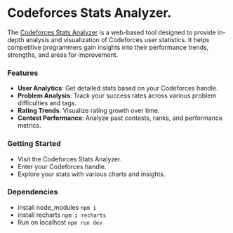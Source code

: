 # Codeforces Stats Analyzer.

The [Codeforces Stats Analyzer](https://codeforces-stats.netlify.app/) is a web-based tool designed to provide in-depth analysis and visualization of Codeforces user statistics. It helps competitive programmers gain insights into their performance trends, strengths, and areas for improvement.

### Features

*   **User Analytics**: Get detailed stats based on your Codeforces handle.
*    **Problem Analysis**: Track your success rates across various problem difficulties and tags.
*    **Rating Trends**: Visualize rating growth over time.
 *   **Contest Performance**: Analyze past contests, ranks, and performance metrics.

### Getting Started

*    Visit the Codeforces Stats Analyzer.
*    Enter your Codeforces handle.
*    Explore your stats with various charts and insights.

### Dependencies


*  install node_modules ``npm i``
*  install recharts ``npm i recharts``
*  Run on localhost ``npm run dev``